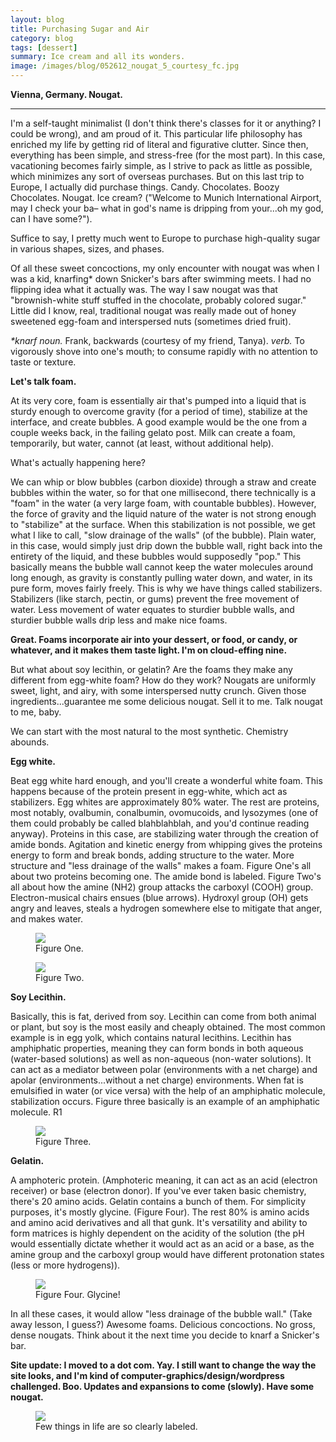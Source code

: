 ```yaml
---
layout: blog
title: Purchasing Sugar and Air
category: blog
tags: [dessert]  
summary: Ice cream and all its wonders. 
image: /images/blog/052612_nougat_5_courtesy_fc.jpg
---
```


**Vienna, Germany. Nougat.**

---

I'm a self-taught minimalist (I don't think there's classes for it or anything? I could be wrong), and am proud of it. This particular life philosophy has enriched my life by getting rid of literal and figurative clutter. Since then, everything has been simple, and stress-free (for the most part). In this case, vacationing becomes fairly simple, as I strive to pack as little as possible, which minimizes any sort of overseas purchases. But on this last trip to Europe, I actually did purchase things. Candy. Chocolates. Boozy Chocolates. Nougat. Ice cream? ("Welcome to Munich International Airport, may I check your ba– what in god's name is dripping from your...oh my god, can I have some?").

Suffice to say, I pretty much went to Europe to purchase high-quality sugar in various shapes, sizes, and phases.

Of all these sweet concoctions, my only encounter with nougat was when I was a kid, knarfing\* down Snicker's bars after swimming meets. I had no flipping idea what it actually was. The way I saw nougat was that "brownish-white stuff stuffed in the chocolate, probably colored sugar." Little did I know, real, traditional nougat was really made out of honey sweetened egg-foam and interspersed nuts (sometimes dried fruit).

*\*knarf noun.* Frank, backwards (courtesy of my friend, Tanya). *verb.* To vigorously shove into one's mouth; to consume rapidly with no attention to taste or texture.

**Let's talk foam.**

At its very core, foam is essentially air that's pumped into a liquid that is sturdy enough to overcome gravity (for a period of time), stabilize at the interface, and create bubbles. A good example would be the one from a couple weeks back, in the failing gelato post. Milk can create a foam, temporarily, but water, cannot (at least, without additional help).

What's actually happening here?

We can whip or blow bubbles (carbon dioxide) through a straw and create bubbles within the water, so for that one millisecond, there technically is a "foam" in the water (a very large foam, with countable bubbles). However, the force of gravity and the liquid nature of the water is not strong enough to "stabilize" at the surface. When this stabilization is not possible, we get what I like to call, "slow drainage of the walls" (of the bubble). Plain water, in this case, would simply just drip down the bubble wall, right back into the entirety of the liquid, and these bubbles would supposedly "pop." This basically means the bubble wall cannot keep the water molecules around long enough, as gravity is constantly pulling water down, and water, in its pure form, moves fairly freely. This is why we have things called stabilizers. Stabilizers (like starch, pectin, or gums) prevent the free movement of water. Less movement of water equates to sturdier bubble walls, and sturdier bubble walls drip less and make nice foams.

**Great. Foams incorporate air into your dessert, or food, or candy, or whatever, and it makes them taste light. I'm on cloud-effing nine.** 

But what about soy lecithin, or gelatin? Are the foams they make any different from egg-white foam? How do they work? Nougats are uniformly sweet, light, and airy, with some interspersed nutty crunch. Given those ingredients...guarantee me some delicious nougat. Sell it to me. Talk nougat to me, baby.

We can start with the most natural to the most synthetic. Chemistry abounds.

**Egg white.**

Beat egg white hard enough, and you'll create a wonderful white foam. This happens because of the protein present in egg-white, which act as stabilizers. Egg whites are approximately 80% water. The rest are proteins, most notably, ovalbumin, conalbumin, ovomucoids, and lysozymes (one of them could probably be called blahblahblah, and you'd continue reading anyway). Proteins in this case, are stabilizing water through the creation of amide bonds. Agitation and kinetic energy from whipping gives the proteins energy to form and break bonds, adding structure to the water. More structure and "less drainage of the walls" makes a foam. Figure One's all about two proteins becoming one. The amide bond is labeled. Figure Two's all about how the amine (NH2) group attacks the carboxyl (COOH) group. Electron-musical chairs ensues (blue arrows). Hydroxyl group (OH) gets angry and leaves, steals a hydrogen somewhere else to mitigate that anger, and makes water.

<figure>
    <img src="/images/blog/052612_nougat_1_courtesy_fc.jpg"></img>
    <figcaption>Figure One.</figcaption>
</figure>

<figure>
    <img src="/images/blog/052612_nougat_2_courtesy_fc.jpg"></img>
    <figcaption>Figure Two.</figcaption>
</figure>

**Soy Lecithin.**

Basically, this is fat, derived from soy. Lecithin can come from both animal or plant, but soy is the most easily and cheaply obtained. The most common example is in egg yolk, which contains natural lecithins. Lecithin has amphiphatic properties, meaning they can form bonds in both aqueous (water-based solutions) as well as non-aqueous (non-water solutions). It can act as a mediator between polar (environments with a net charge) and apolar (environments...without a net charge) environments. When fat is emulsified in water (or vice versa) with the help of an amphiphatic molecule, stabilization occurs. Figure three basically is an example of an amphiphatic molecule. R1 

<figure>
    <img src="/images/blog/052612_nougat_4_courtesy_fc.jpg"></img>
    <figcaption>Figure Three.</figcaption>
</figure>

**Gelatin.**

A amphoteric protein. (Amphoteric meaning, it can act as an acid (electron receiver) or base (electron donor). If you've ever taken basic chemistry, there's 20 amino acids. Gelatin contains a bunch of them. For simplicity purposes, it's mostly glycine. (Figure Four). The rest 80% is amino acids and amino acid derivatives and all that gunk. It's versatility and ability to form matrices is highly dependent on the acidity of the solution (the pH would essentially dictate whether it would act as an acid or a base, as the amine group and the carboxyl group would have different protonation states (less or more hydrogens)).

<figure>
    <img src="/images/blog/052612_nougat_3_courtesy_fc.jpg"></img>
    <figcaption>Figure Four. Glycine!</figcaption>
</figure>

In all these cases, it would allow "less drainage of the bubble wall." (Take away lesson, I guess?) Awesome foams. Delicious concoctions. No gross, dense nougats. Think about it the next time you decide to knarf a Snicker's bar.

**Site update: I moved to a dot com. Yay. I still want to change the way the site looks, and I'm kind of computer-graphics/design/wordpress challenged. Boo. Updates and expansions to come (slowly). Have some nougat.**

<figure>
    <img src="/images/blog/052612_nougat_5_courtesy_fc.jpg"></img>
    <figcaption>Few things in life are so clearly labeled.</figcaption>
</figure>
